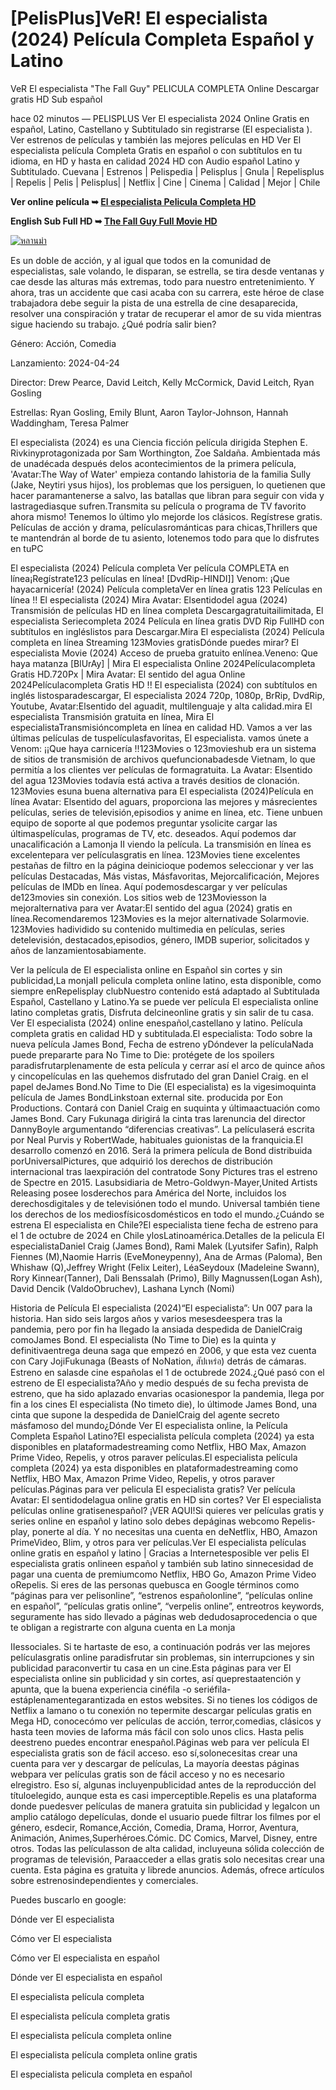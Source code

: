 <h1>[PelisPlus]VeR! El especialista (2024) Película Completa Español y Latino</h1>

VeR El especialista "The Fall Guy" PELICULA COMPLETA Online Descargar gratis HD Sub español

hace 02 minutos — PELISPLUS Ver El especialista 2024 Online Gratis en español, Latino, Castellano y Subtitulado sin registrarse (El especialista ). Ver estrenos de películas y también las mejores películas en HD Ver El especialista  película Completa Gratis en español o con subtítulos en tu idioma, en HD y hasta en calidad 2024 HD con Audio español Latino y Subtitulado.
Cuevana | Estrenos | Pelispedia | Pelisplus | Gnula | Repelisplus | Repelis | Pelis | Pelisplus| | Netflix | Cine | Cinema | Calidad | Mejor | Chile

<strong class="">Ver online película ➥ <a href="https://jtflix.ducantv.online/es/movie/746036/the-fall-guy" rel="nofollow">El especialista Pelicula Completa HD</a></strong>

<strong class="">English Sub Full HD ➥ <a href="https://jtflix.ducantv.online/en/movie/746036/the-fall-guy" rel="nofollow">The Fall Guy Full Movie HD</a></strong>

<a href="https://jtflix.ducantv.online/es/movie/746036/the-fall-guy" rel="nofollow"><img src="https://imgur.com/BOXSUNg.jpg" alt="หลานม่า" secured-asset-link="" style="max-width: 100%;"></a>

Es un doble de acción, y al igual que todos en la comunidad de especialistas, sale volando, le disparan, se estrella, se tira desde ventanas y cae desde las alturas más extremas, todo para nuestro entretenimiento. Y ahora, tras un accidente que casi acaba con su carrera, este héroe de clase trabajadora debe seguir la pista de una estrella de cine desaparecida, resolver una conspiración y tratar de recuperar el amor de su vida mientras sigue haciendo su trabajo. ¿Qué podría salir bien?

Género: Acción, Comedia

Lanzamiento: 2024-04-24

Director: Drew Pearce, David Leitch, Kelly McCormick, David Leitch, Ryan Gosling

Estrellas: Ryan Gosling, Emily Blunt, Aaron Taylor-Johnson, Hannah Waddingham, Teresa Palmer

El especialista (2024) es una Ciencia ficción película dirigida Stephen E. Rivkinyprotagonizada por Sam Worthington, Zoe Saldaña. Ambientada más de unadécada después delos acontecimientos de la primera película, 'Avatar:The Way of Water' empieza contando lahistoria de la familia Sully (Jake, Neytiri ysus hijos), los problemas que los persiguen, lo quetienen que hacer paramantenerse a salvo, las batallas que libran para seguir con vida y lastragediasque sufren.Transmita su película o programa de TV favorito ahora mismo! Tenemos lo último ylo mejorde los clásicos. Regístrese gratis. Películas de acción y drama, películasrománticas para chicas,Thrillers que te mantendrán al borde de tu asiento, lotenemos todo para que lo disfrutes en tuPC

El especialista (2024) Película completa Ver película COMPLETA en línea¡Regístrate123 películas en línea! [DvdRip-HINDI]] Venom: ¡Que hayacarnicería! (2024) Película completaVer en línea gratis 123 Películas en línea !! El especialista (2024) Mira Avatar: Elsentidodel agua (2024) Transmisión de películas HD en línea completa Descargagratuitailimitada, El especialista Seriecompleta 2024 Película en línea gratis DVD Rip FullHD con subtítulos en ingléslistos para Descargar.Mira El especialista (2024) Película completa en línea Streaming 123Movies gratisDónde puedes mirar? El especialista Movie (2024) Acceso de prueba gratuito enlínea.Veneno: Que haya matanza [BlUrAy] | Mira El especialista Online 2024Películacompleta Gratis HD.720Px | Mira Avatar: El sentido del agua Online 2024Películacompleta Gratis HD !! El especialista (2024) con subtítulos en inglés listosparadescargar, El especialista 2024 720p, 1080p, BrRip, DvdRip, Youtube, Avatar:Elsentido del aguadit, multilenguaje y alta calidad.mira El especialista Transmisión gratuita en línea, Mira El especialistaTransmisióncompleta en línea en calidad HD. Vamos a ver las últimas películas de tuspelículasfavoritas, El especialista. vamos únete a Venom: ¡¡Que haya carnicería !!123Movies o 123movieshub era un sistema de sitios de transmisión de archivos quefuncionabadesde Vietnam, lo que permitía a los clientes ver películas de formagratuita. La Avatar: Elsentido del agua 123Movies todavía está activa a través desitios de clonación. 123Movies esuna buena alternativa para El especialista (2024)Película en línea Avatar: Elsentido del aguars, proporciona las mejores y másrecientes películas, series de televisión,episodios y anime en línea, etc. Tiene unbuen equipo de soporte al que podemos preguntar ysolicite cargar las últimaspelículas, programas de TV, etc. deseados. Aquí podemos dar unacalificación a Lamonja II viendo la película. La transmisión en línea es excelentepara ver películasgratis en línea. 123Movies tiene excelentes pestañas de filtro en la página deinicioque podemos seleccionar y ver las películas Destacadas, Más vistas, Másfavoritas, Mejorcalificación, Mejores películas de IMDb en línea. Aquí podemosdescargar y ver películas de123movies sin conexión. Los sitios web de 123Moviesson la mejoralternativa para ver Avatar:El sentido del agua (2024) gratis en línea.Recomendaremos 123Movies es la mejor alternativade Solarmovie. 123Movies hadividido su contenido multimedia en películas, series detelevisión, destacados,episodios, género, IMDB superior, solicitados y años de lanzamientosabiamente.

Ver la película de El especialista online en Español sin cortes y sin publicidad,La monjaII pelicula completa online latino, esta disponible, como siempre enRepelisplay clubNuestro contenido está adaptado al Subtitulada Español, Castellano y Latino.Ya se puede ver película El especialista online latino completas gratis, Disfruta delcineonline gratis y sin salir de tu casa. Ver El especialista (2024) online enespañol,castellano y latino. Película completa gratis en calidad HD y subtitulada.El especialista: Todo sobre la nueva película James Bond, Fecha de estreno yDóndever la películaNada puede prepararte para No Time to Die: protégete de los spoilers paradisfrutarplenamente de esta película y cerrar así el arco de quince años y cincopelículas en las quehemos disfrutado del gran Daniel Craig. en el papel deJames Bond.No Time to Die (El especialista) es la vigesimoquinta película de James BondLinkstoan external site. producida por Eon Productions. Contará con Daniel Craig en suquinta y últimaactuación como James Bond. Cary Fukunaga dirigirá la cinta tras larenuncia del director DannyBoyle argumentando “diferencias creativas”. La películaserá escrita por Neal Purvis y RobertWade, habituales guionistas de la franquicia.El desarrollo comenzó en 2016. Será la primera película de Bond distribuida porUniversalPictures, que adquirió los derechos de distribución internacional tras laexpiración del contratode Sony Pictures tras el estreno de Spectre en 2015. Lasubsidiaria de Metro-Goldwyn-Mayer,United Artists Releasing posee losderechos para América del Norte, incluidos los derechosdigitales y de televisiónen todo el mundo. Universal también tiene los derechos de los mediosfísicosdomésticos en todo el mundo.¿Cuándo se estrena El especialista en Chile?El especialista tiene fecha de estreno para el 1 de octubre de 2024 en Chile ylosLatinoamérica.Detalles de la pelicula El especialistaDaniel Craig (James Bond), Rami Malek (Lyutsifer Safin), Ralph Fiennes (M),Naomie Harris (EveMoneypenny), Ana de Armas (Paloma), Ben Whishaw (Q),Jeffrey Wright (Felix Leiter), LéaSeydoux (Madeleine Swann), Rory Kinnear(Tanner), Dali Benssalah (Primo), Billy Magnussen(Logan Ash), David Dencik (ValdoObruchev), Lashana Lynch (Nomi)

Historia de Película El especialista (2024)“El especialista”: Un 007 para la historia. Han sido seis largos años y varios mesesdeespera tras la pandemia, pero por fin ha llegado la ansiada despedida de DanielCraig comoJames Bond. El especialista (No Time to Die) es la quinta y definitivaentrega deuna saga que empezó en 2006, y que esta vez cuenta con Cary JojiFukunaga (Beasts of NoNation, สัปเหร่อ) detrás de cámaras. Estreno en salasde cine españolas el 1 de octubrede 2024.¿Qué pasó con el estreno de El especialista?Año y medio después de su fecha prevista de estreno, que ha sido aplazado envarias ocasionespor la pandemia, llega por fin a los cines El especialista (No timeto die), lo últimode James Bond, una cinta que supone la despedida de DanielCraig del agente secreto másfamoso del mundo¿Dónde Ver El especialista online, la Película Completa Español Latino?El especialista película completa (2024) ya esta disponibles en plataformadestreaming como Netflix, HBO Max, Amazon Prime Video, Repelis, y otros paraver películas.El especialista película completa (2024) ya esta disponibles en plataformadestreaming como Netflix, HBO Max, Amazon Prime Video, Repelis, y otros paraver películas.Páginas para ver pelicula El especialista gratis? Ver película Avatar: El sentidodelagua online gratis en HD sin cortes? Ver El especialista películas online gratisenespañol? ¡VER AQUI!Si quieres ver películas gratis y series online en español y latino solo debes depáginas webcomo Repelis-play, ponerte al día. Y no necesitas una cuenta en deNetflix, HBO, Amazon PrimeVideo, Blim, y otros para ver películas.Ver El especialista películas online gratis en español y latino | Gracias a Internetesposible ver pelis El especialista gratis onlineen español y también sub latino sinnecesidad de pagar una cuenta de premiumcomo Netflix, HBO Go, Amazon Prime Video oRepelis. Si eres de las personas quebusca en Google términos como “páginas para ver pelisonline”, “estrenos españolonline”, “películas online en español”, “películas gratis online”, “verpelis online”, entreotros keywords, seguramente has sido llevado a páginas web dedudosaprocedencia o que te obligan a registrarte con alguna cuenta en La monja

IIessociales. Si te hartaste de eso, a continuación podrás ver las mejores películasgratis online paradisfrutar sin problemas, sin interrupciones y sin publicidad paraconvertir tu casa en un cine.Esta páginas para ver El especialista online sin publicidad y sin cortes, así queprestaatención y apunta, que la buena experiencia cinéfila -o seriéfila- estáplenamentegarantizada en estos websites. Si no tienes los códigos de Netflix a lamano o tu conexión no tepermite descargar películas gratis en Mega HD, conocecómo ver películas de acción, terror,comedias, clásicos y hasta teen movies de laforma más fácil con solo unos clics. Hasta pelis deestreno puedes encontrar enespañol.Páginas web para ver película El especialista gratis son de fácil acceso. eso sí,solonecesitas crear una cuenta para ver y descargar de películas, La mayoría deestas páginas webpara ver películas gratis son de fácil acceso y no es necesario elregistro. Eso sí, algunas incluyenpublicidad antes de la reproducción del títuloelegido, aunque esta es casi imperceptible.Repelis es una plataforma donde puedesver películas de manera gratuita sin publicidad y legalcon un amplio catálogo depelículas, donde el usuario puede filtrar los filmes por el género, esdecir, Romance,Acción, Comedia, Drama, Horror, Aventura, Animación, Animes,Superhéroes.Cómic. DC Comics, Marvel, Disney, entre otros. Todas las películasson de alta calidad, incluyeuna sólida colección de programas de televisión, Paraacceder a ellas gratis solo necesitas crear una cuenta. Esta página es gratuita y librede anuncios. Además, ofrece artículos sobre estrenosindependientes y comerciales.

Puedes buscarlo en google:

Dónde ver  El especialista

Cómo ver  El especialista

Cómo ver  El especialista en español

Dónde ver  El especialista en español

 El especialista película completa

 El especialista película completa gratis

 El especialista película completa online

 El especialista película completa online gratis

 El especialista pelicula completa en español
